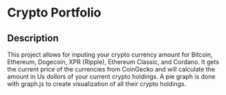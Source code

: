 # Crypto Portfolio

## Description

This project allows for inputing your crypto currency amount for Bitcoin, Ethereum, Dogecoin, XPR (Ripple), Ethereum Classic, and Cordano. It gets the current price of the currencies from CoinGecko and will calculate the amount in Us dollors of your current crypto holdings. A pie graph is done with graph.js to create visualization of all their crypto holdings.
